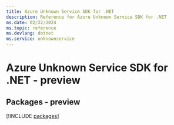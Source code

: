 ```yaml
---
title: Azure Unknown Service SDK for .NET
description: Reference for Azure Unknown Service SDK for .NET
ms.date: 02/22/2024
ms.topic: reference
ms.devlang: dotnet
ms.service: unknownservice
---
```

# Azure Unknown Service SDK for .NET - preview
## Packages - preview
[!INCLUDE [packages](unknown-service-index.md)]